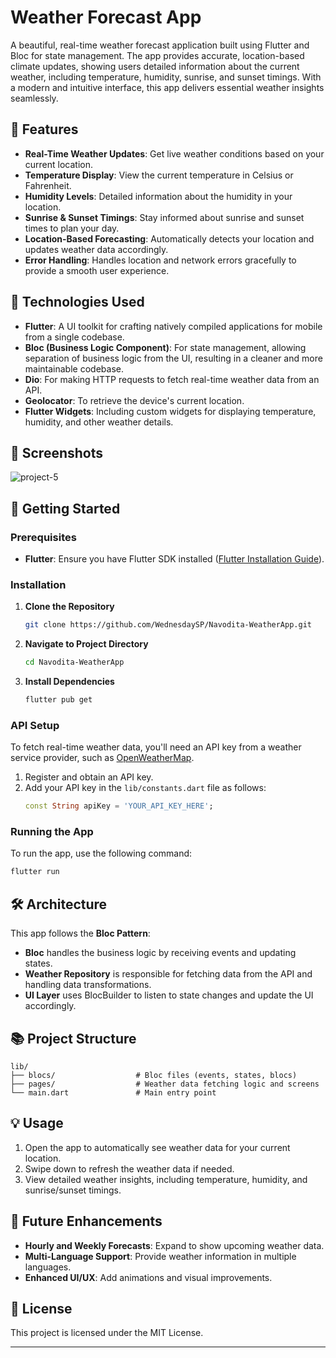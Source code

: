 

# Weather Forecast App

A beautiful, real-time weather forecast application built using Flutter and Bloc for state management. The app provides accurate, location-based climate updates, showing users detailed information about the current weather, including temperature, humidity, sunrise, and sunset timings. With a modern and intuitive interface, this app delivers essential weather insights seamlessly.

## 🌟 Features

- **Real-Time Weather Updates**: Get live weather conditions based on your current location.
- **Temperature Display**: View the current temperature in Celsius or Fahrenheit.
- **Humidity Levels**: Detailed information about the humidity in your location.
- **Sunrise & Sunset Timings**: Stay informed about sunrise and sunset times to plan your day.
- **Location-Based Forecasting**: Automatically detects your location and updates weather data accordingly.
- **Error Handling**: Handles location and network errors gracefully to provide a smooth user experience.

## 🔧 Technologies Used

- **Flutter**: A UI toolkit for crafting natively compiled applications for mobile from a single codebase.
- **Bloc (Business Logic Component)**: For state management, allowing separation of business logic from the UI, resulting in a cleaner and more maintainable codebase.
- **Dio**: For making HTTP requests to fetch real-time weather data from an API.
- **Geolocator**: To retrieve the device's current location.
- **Flutter Widgets**: Including custom widgets for displaying temperature, humidity, and other weather details.

## 📲 Screenshots

![project-5](https://github.com/user-attachments/assets/bff67c44-b5c4-428a-9865-785bb155f5bc)


## 🚀 Getting Started

### Prerequisites

- **Flutter**: Ensure you have Flutter SDK installed ([Flutter Installation Guide](https://flutter.dev/docs/get-started/install)).

### Installation

1. **Clone the Repository**
   ```bash
   git clone https://github.com/WednesdaySP/Navodita-WeatherApp.git
   ```
2. **Navigate to Project Directory**
   ```bash
   cd Navodita-WeatherApp
   ```
3. **Install Dependencies**
   ```bash
   flutter pub get
   ```

### API Setup

To fetch real-time weather data, you'll need an API key from a weather service provider, such as [OpenWeatherMap](https://openweathermap.org/api).

1. Register and obtain an API key.
2. Add your API key in the `lib/constants.dart` file as follows:
   ```dart
   const String apiKey = 'YOUR_API_KEY_HERE';
   ```

### Running the App

To run the app, use the following command:

```bash
flutter run
```

## 🛠 Architecture

This app follows the **Bloc Pattern**:
- **Bloc** handles the business logic by receiving events and updating states.
- **Weather Repository** is responsible for fetching data from the API and handling data transformations.
- **UI Layer** uses BlocBuilder to listen to state changes and update the UI accordingly.

## 📚 Project Structure

```
lib/
├── blocs/                  # Bloc files (events, states, blocs)
├── pages/                  # Weather data fetching logic and screens
└── main.dart               # Main entry point
```

## 💡 Usage

1. Open the app to automatically see weather data for your current location.
2. Swipe down to refresh the weather data if needed.
3. View detailed weather insights, including temperature, humidity, and sunrise/sunset timings.

## 📌 Future Enhancements

- **Hourly and Weekly Forecasts**: Expand to show upcoming weather data.
- **Multi-Language Support**: Provide weather information in multiple languages.
- **Enhanced UI/UX**: Add animations and visual improvements.

## 📄 License

This project is licensed under the MIT License.

---

